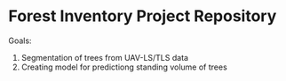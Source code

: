 # Forest Inventory Project Repository

Goals:
1. Segmentation of trees from UAV-LS/TLS data
2. Creating model for predictiong standing volume of trees
